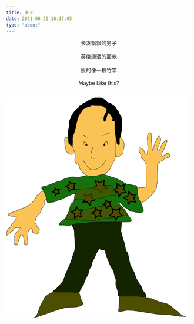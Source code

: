 ```yaml
---
title: 关于
date: 2021-08-22 18:17:05
type: "about"
---
```


<center>长发飘飘的男子</center>  
  
<br>
  
  
<center>英俊潇洒的面庞</center>  
  
<br>
  
  
<center>瘦的像一根竹竿</center>  
  
<br> 
  
  
<center>Maybe Like this?</center>  

<br> 

![](../images/about_me.png)